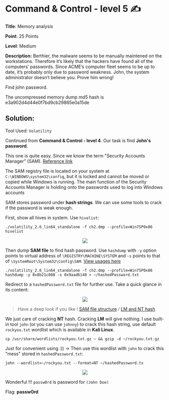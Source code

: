 # Command & Control - level 5 ✍

**Title**: Memory analysis

**Point**: 25 Points

**Level**: Medium

**Description:** Berthier, the malware seems to be manually maintened on the workstations. Therefore it’s likely that the hackers have found all of the computers’ passwords.
Since ACME’s computer fleet seems to be up to date, it’s probably only due to password weakness. John, the system administrator doesn’t believe you. Prove him wrong!

Find john password.

The uncompressed memory dump md5 hash is e3a902d4d44e0f7bd9cb29865e0a15de

## Solution:

Tool Used: `Volatility`

Continued from **Command & Control - level 4**. Our task is find **John's password**.

This one is quite easy. Since we know the term "Security Accounts Manager" (SAM). [Reference link](https://www.top-password.com/blog/tag/windows-sam-registry-file/#:~:text=The%20SAM%20registry%20file%20is,to%20log%20into%20Windows%20accounts.)

The SAM registry file is located on your system at `C:\WINDOWS\system32\config`, but it is locked and cannot be moved or copied while Windows is running. The main function of the Security Accounts Manager is holding onto the passwords used to log into Windows accounts

SAM stores password under **hash strings**. We can use some tools to crack if the password is weak enough.

First, show all hives in system. Use `hivelist`:

```
./volatility_2.6_lin64_standalone -f ch2.dmp --profile=Win7SP0x86 hivelist
```

<p align="center"> <img src="https://user-images.githubusercontent.com/48288606/160874709-15f28675-5b8e-4cdd-b62e-dce93245fb09.png" > </p>

Then dump **SAM file** to find hash password. Use `hashdump` with `-y` option points to virtual address of  `\REGISTRY\MACHINE\SYSTEM` and `-s` points to that of `\SystemRoot\System32\Config\SAM`. [View usages here](https://github.com/volatilityfoundation/volatility/wiki/Command-Reference#hashdump)

```
./volatility_2.6_lin64_standalone -f ch2.dmp --profile=Win7SP0x86 hashdump -y 0x8b21c008 -s 0x9aad6148 > ~/hashedPassword.txt
```

Redirect to a `hashedPassword.txt` file for further use. Take a quick glance in its content:

<p align="center"> <img src="https://user-images.githubusercontent.com/48288606/160875833-24b0e06a-7f36-4ca9-ba7b-d3b268aca31f.png" > </p>

> Have a deep look if you like ! [SAM file structure](https://www.yg.ht/blog/blog/archives/339/what-is-aad3b435b51404eeaad3b435b51404ee) / [LM and NT hash](http://www.adshotgyan.com/2012/02/lm-hash-and-nt-hash.html) 

We just care of cracking **NT** hash. Cracking **LM** will give nothing. I use built-in tool `john` (or you can use `johnny`) to crack this hash string, use default `rockyou.txt` wordlist which is available in **Kali Linux**.

```
cp /usr/share/wordlists/rockyou.txt.gz ~ && gzip -d ~/rockyou.txt.gz
```

Just for convenient using :)) -> Then use this wordlist with `john` to crack this "mess" stored in `hashedPassword.txt`:

```
john --wordlist=~/rockyou.txt --format=NT ~/hashedPassword.tx
```

<p align="center"> <img src="https://user-images.githubusercontent.com/48288606/160878375-5ac4e8fb-6564-46a1-ab1a-1a8e0f27f61d.png" > </p>

Wonderful !!! `passw0rd` is password for `(John Doe)`

Flag: **passw0rd**



